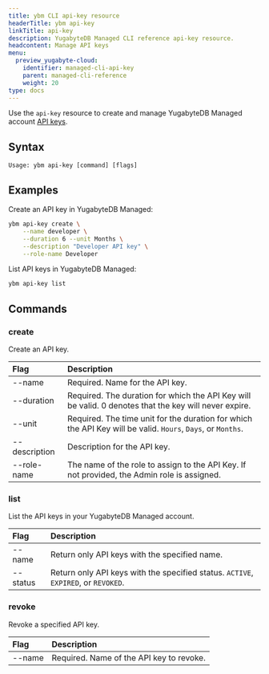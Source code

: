 ```yaml
---
title: ybm CLI api-key resource
headerTitle: ybm api-key
linkTitle: api-key
description: YugabyteDB Managed CLI reference api-key resource.
headcontent: Manage API keys
menu:
  preview_yugabyte-cloud:
    identifier: managed-cli-api-key
    parent: managed-cli-reference
    weight: 20
type: docs
---
```


Use the `api-key` resource to create and manage YugabyteDB Managed account [API keys](../../../managed-apikeys/).

## Syntax

```text
Usage: ybm api-key [command] [flags]
```

## Examples

Create an API key in YugabyteDB Managed:

```sh
ybm api-key create \
    --name developer \
    --duration 6 --unit Months \
    --description "Developer API key" \
    --role-name Developer
```

List API keys in YugabyteDB Managed:

```sh
ybm api-key list
```

## Commands

### create

Create an API key.

| Flag | Description |
| :--- | :--- |
| --name | Required. Name for the API key. |
| --duration | Required. The duration for which the API Key will be valid. 0 denotes that the key will never expire. |
| --unit | Required. The time unit for the duration for which the API Key will be valid. `Hours`, `Days`, or `Months`. |
| --description | Description for the API key. |
| --role-name | The name of the role to assign to the API Key. If not provided, the Admin role is assigned. |

### list

List the API keys in your YugabyteDB Managed account.

| Flag | Description |
| :--- | :--- |
| --name | Return only API keys with the specified name. |
| --status | Return only API keys with the specified status. `ACTIVE`, `EXPIRED`, or `REVOKED`. |

### revoke

Revoke a specified API key.

| Flag | Description |
| :--- | :--- |
| --name | Required. Name of the API key to revoke. |
